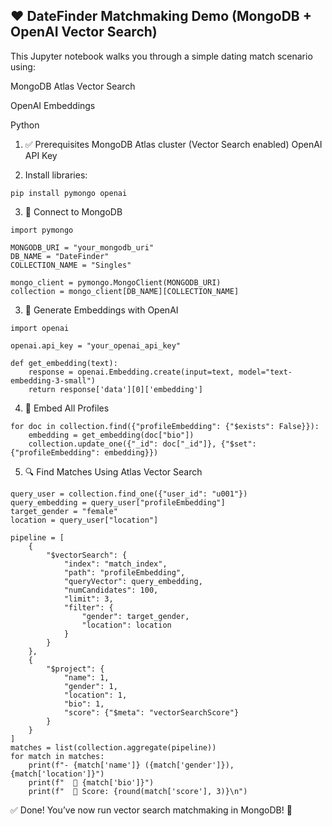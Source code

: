 ## ❤️ DateFinder Matchmaking Demo (MongoDB + OpenAI Vector Search)
This Jupyter notebook walks you through a simple dating match scenario using:

MongoDB Atlas Vector Search

OpenAI Embeddings

Python

1. ✅ Prerequisites
MongoDB Atlas cluster (Vector Search enabled)
OpenAI API Key

2. Install libraries:
```
pip install pymongo openai
```
3. 🔗 Connect to MongoDB
```
import pymongo

MONGODB_URI = "your_mongodb_uri"
DB_NAME = "DateFinder"
COLLECTION_NAME = "Singles"

mongo_client = pymongo.MongoClient(MONGODB_URI)
collection = mongo_client[DB_NAME][COLLECTION_NAME]
```
3. 🤖 Generate Embeddings with OpenAI
```
import openai

openai.api_key = "your_openai_api_key"

def get_embedding(text):
    response = openai.Embedding.create(input=text, model="text-embedding-3-small")
    return response['data'][0]['embedding']
```
4. 🧠 Embed All Profiles
```
for doc in collection.find({"profileEmbedding": {"$exists": False}}):
    embedding = get_embedding(doc["bio"])
    collection.update_one({"_id": doc["_id"]}, {"$set": {"profileEmbedding": embedding}})
```

5. 🔍 Find Matches Using Atlas Vector Search

```
query_user = collection.find_one({"user_id": "u001"})
query_embedding = query_user["profileEmbedding"]
target_gender = "female"
location = query_user["location"]

pipeline = [
    {
        "$vectorSearch": {
            "index": "match_index",
            "path": "profileEmbedding",
            "queryVector": query_embedding,
            "numCandidates": 100,
            "limit": 3,
            "filter": {
                "gender": target_gender,
                "location": location
            }
        }
    },
    {
        "$project": {
            "name": 1,
            "gender": 1,
            "location": 1,
            "bio": 1,
            "score": {"$meta": "vectorSearchScore"}
        }
    }
]
matches = list(collection.aggregate(pipeline))
for match in matches:
    print(f"- {match['name']} ({match['gender']}), {match['location']}")
    print(f"  📖 {match['bio']}")
    print(f"  🔢 Score: {round(match['score'], 3)}\n")
```
    
    
✅ Done!
You’ve now run vector search matchmaking in MongoDB! 🎉

